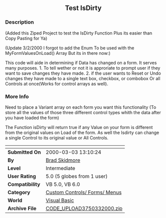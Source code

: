 ﻿<div align="center">

## Test IsDirty


</div>

### Description

(Added this Ziped Project to test the IsDirty Function Plus its easier than Copy Pasting for Ya)

(Update 3/2/2000 I forgot to add the Enum To be used with the MyFormValuesOnLoad() Array But its in there now:)

This code will aide in determining if Data has changed on a form. It serves many purposes. 1. To tell wether or not it is approriate to prompt user if they want to save changes they have made. 2. if the user wants to Reset or Undo changes they have made to a single text box, checkbox, or combobox Or all Controls at once(Works for control arrays as well).
 
### More Info
 
Need to place a Variant array on each form you want this functionality (To store all the values of those three different control types whith the data after you have loaded the form)

The Function isDirty will return true if any Value on your form is different from the original values on Load of the form. As well the Isdirty can change a single Control to its original value or All Controls.


<span>             |<span>
---                |---
**Submitted On**   |2000-03-03 13:10:24
**By**             |[Brad Skidmore](https://github.com/Planet-Source-Code/PSCIndex/blob/master/ByAuthor/brad-skidmore.md)
**Level**          |Intermediate
**User Rating**    |5.0 (5 globes from 1 user)
**Compatibility**  |VB 5\.0, VB 6\.0
**Category**       |[Custom Controls/ Forms/  Menus](https://github.com/Planet-Source-Code/PSCIndex/blob/master/ByCategory/custom-controls-forms-menus__1-4.md)
**World**          |[Visual Basic](https://github.com/Planet-Source-Code/PSCIndex/blob/master/ByWorld/visual-basic.md)
**Archive File**   |[CODE\_UPLOAD3750332000\.zip](https://github.com/Planet-Source-Code/brad-skidmore-test-isdirty__1-6387/archive/master.zip)








